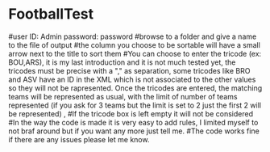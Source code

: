 # FootballTest
#user ID: Admin password: password
#browse to a folder and give a name to the file of output
#the column you choose to be sortable will have a small arrow next to the title to sort them
#You can choose to enter the tricode (ex: BOU,ARS), it is my last introduction and it is not much tested yet, the tricodes must be precise with a "," as separation, some  tricodes like BRO and ASV have an ID in the XML which is not associated to the other values so they will not be rapresented. Once the tricodes are entered, the matching teams will be represented as usual, with the limit of number of teams represented (if you ask for 3 teams but the limit is set to 2 just the first 2 will be represented) ,
#If the tricode box is left empty it will not be considered
#In the way the code is made it is very easy to add rules, I limited myself to not braf around but if you want any more just tell me.
#The code works fine if there are any issues please let me know.
